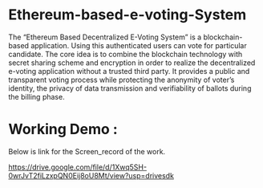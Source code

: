 # Ethereum-based-e-voting-System
The “Ethereum Based Decentralized E-Voting System” is a blockchain-based application.
Using this authenticated users can vote for particular candidate. 
The core idea is to combine the blockchain technology with secret sharing scheme and encryption in order to realize the decentralized e-voting application without a trusted third party. 
It provides a public and transparent voting process while protecting the anonymity of voter’s identity, the privacy of data transmission and verifiability of ballots during the billing phase.


# Working Demo : 
Below is link for the Screen_record of the work.

https://drive.google.com/file/d/1Xwq5SH-0wrJvT2fiLzxpQN0Eij8oU8Mt/view?usp=drivesdk

	     
